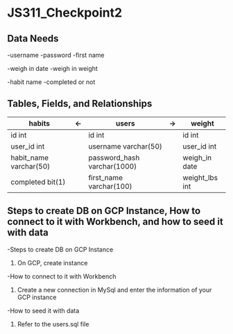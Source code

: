 # JS311_Checkpoint2

## Data Needs

-username
-password
-first name

-weigh in date
-weigh in weight

-habit name
-completed or not

## Tables, Fields, and Relationships

| habits                 | <-  | users                       |  -> | weight         |
| ---------------------- | --- | --------------------------- | --- | -------------- |
| id                 int |     | id                      int |     | id         int |
| user_id            int |     | username        varchar(50) |     | user_id    int |
| habit_name varchar(50) |     | password_hash varchar(1000) |     | weigh_in  date |
| completed       bit(1) |     | first_name     varchar(100) |     | weight_lbs int |


## Steps to create DB on GCP Instance, How to connect to it with Workbench, and how to seed it with data

-Steps to create DB on GCP Instance
1. On GCP, create instance

-How to connect to it with Workbench
1. Create a new connection in MySql and enter the information of your GCP instance

-How to seed it with data
1. Refer to the users.sql file